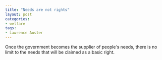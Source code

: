 ```yaml
---
title: "Needs are not rights"
layout: post
categories:
- welfare
tags:
- Lawrence Auster
---
```


Once the government becomes the supplier of people's needs, there is no limit to the needs that will be claimed as a basic right.